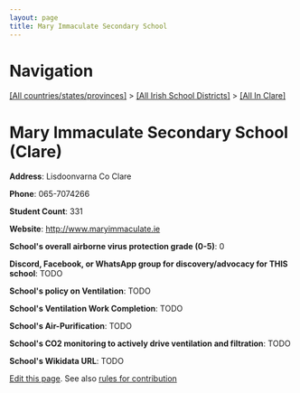 ```yaml
---
layout: page
title: Mary Immaculate Secondary School
---
```

# Navigation

[[All countries/states/provinces]](../../..) > [[All Irish School Districts]](../..) > [[All In Clare]](..)

# Mary Immaculate Secondary School (Clare)

**Address**: Lisdoonvarna Co Clare

**Phone**: 065-7074266

**Student Count**: 331

**Website**: <http://www.maryimmaculate.ie>

**School's overall airborne virus protection grade (0-5)**: 0

**Discord, Facebook, or WhatsApp group for discovery/advocacy for THIS school**: TODO

**School's policy on Ventilation**: TODO

**School's Ventilation Work Completion**: TODO

**School's Air-Purification**: TODO

**School's CO2 monitoring to actively drive ventilation and filtration**: TODO

**School's Wikidata URL**: TODO


[Edit this page](https://github.com/ventilate-schools/Ireland/edit/main/./Clare/Mary_Immaculate_Secondary_School.md). See also [rules for contribution](../../../contribution-rules/)